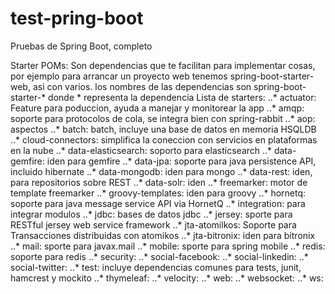 # test-pring-boot
Pruebas de Spring Boot, completo

Starter POMs:
Son dependencias que te facilitan para implementar cosas, por ejemplo para arrancar un proyecto web tenemos spring-boot-starter-web, asi con varios.
los nombres de las dependencias son spring-boot-starter-* donde * representa la dependencia
Lista de starters:
..* actuator: Feature para poduccion, ayuda a manejar y monitorear la app
..* amqp: soporte para protocolos de cola, se integra bien con spring-rabbit
..* aop: aspectos
..* batch: batch, incluye una base de datos en memoria HSQLDB
..* cloud-connectors: simplifica la coneccion con servicios en plataformas en la nube
..* data-elasticsearch: soporto para elasticsearch
..* data-gemfire: iden para gemfire
..* data-jpa: soporte para java persistence API, incluido hibernate
..* data-mongodb: iden para mongo
..* data-rest: iden, para repositorios sobre REST
..* data-solr: iden
..* freemarker: motor de template freemarker
..* groovy-templates: iden para groovy
..* hornetq: soporte para java message service API via HornetQ
..* integration: para integrar modulos
..* jdbc: bases de datos jdbc
..* jersey: sporte para RESTful jersey web service framework
..* jta-atomilkos: Soporte para Transacciones distribuidas con atomikos
..* jta-bitronix: iden para bitronix
..* mail: sporte para javax.mail
..* mobile: sporte para spring mobile
..* redis: soporte para redis
..* security:
..* social-facebook:
..* social-linkedin:
..* social-twitter:
..* test: incluye dependencias comunes para tests, junit, hamcrest y mockito
..* thymeleaf:
..* velocity:
..* web:
..* websocket:
..* ws:
